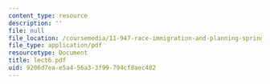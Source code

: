 ```yaml
---
content_type: resource
description: ''
file: null
file_location: /coursemedia/11-947-race-immigration-and-planning-spring-2005/9206d7eae5a456a33f99794cf8aec482_lect6.pdf
file_type: application/pdf
resourcetype: Document
title: lect6.pdf
uid: 9206d7ea-e5a4-56a3-3f99-794cf8aec482
---
```

